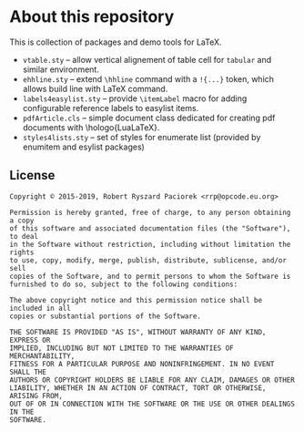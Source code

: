 About this repository
=====================

This is collection of packages and demo tools for LaTeX.

* `vtable.sty` – allow vertical alignement of table cell for `tabular` and similar environment.
* `ehhline.sty` – extend `\hhline` command with a `!{...}` token, which allows build line with LaTeX command.
* `labels4easylist.sty` – provide `\itemLabel` macro for adding configurable reference labels to easylist items.
* `pdfArticle.cls` – simple document class dedicated for creating pdf documents with \hologo{LuaLaTeX}.
* `styles4lists.sty` – set of styles for enumerate list (provided by enumitem and esylist packages)


## License

```
Copyright © 2015-2019, Robert Ryszard Paciorek <rrp@opcode.eu.org>

Permission is hereby granted, free of charge, to any person obtaining a copy
of this software and associated documentation files (the "Software"), to deal
in the Software without restriction, including without limitation the rights
to use, copy, modify, merge, publish, distribute, sublicense, and/or sell
copies of the Software, and to permit persons to whom the Software is
furnished to do so, subject to the following conditions:

The above copyright notice and this permission notice shall be included in all
copies or substantial portions of the Software.

THE SOFTWARE IS PROVIDED "AS IS", WITHOUT WARRANTY OF ANY KIND, EXPRESS OR
IMPLIED, INCLUDING BUT NOT LIMITED TO THE WARRANTIES OF MERCHANTABILITY,
FITNESS FOR A PARTICULAR PURPOSE AND NONINFRINGEMENT. IN NO EVENT SHALL THE
AUTHORS OR COPYRIGHT HOLDERS BE LIABLE FOR ANY CLAIM, DAMAGES OR OTHER
LIABILITY, WHETHER IN AN ACTION OF CONTRACT, TORT OR OTHERWISE, ARISING FROM,
OUT OF OR IN CONNECTION WITH THE SOFTWARE OR THE USE OR OTHER DEALINGS IN THE
SOFTWARE.
```
